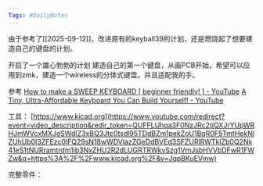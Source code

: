 ```yaml
---
Tags: #DailyNotes 
---
```


由于参考了[[2025-09-12]]，改进原有的keyball39的计划，还是燃烧起了想要建造自己的键盘的计划。

开启了一个雄心勃勃的计划
建造自己的第一个键盘，从画PCB开始，希望可以应用到zmk，建造一个wireless的分体式键盘。并且适配我的手。


参考
[How to make a SWEEP KEYBOARD \[ beginner friendly! \] - YouTube](https://www.youtube.com/watch?v=fBPu7AyDtkM)
[A Tiny, Ultra-Affordable Keyboard You Can Build Yourself! - YouTube](https://www.youtube.com/watch?v=JqpBKuEVinw)



工具：
[https://www.kicad.org](https://www.youtube.com/redirect?event=video_description&redir_token=QUFFLUhqa3F0NzJRc2tiQXJrYUpWRHJmWVcxMXJoSWdIZ3xBQ3Jtc0tsdl95TDdBZm1pekZoU1BqR0F5TmtHekNlZUhUb0I3ZFEzc0lFQ29sN18wWDVIazZGeDdBVEd3SFZURlRWTklZb0Q2Nk41eS1tNURramtrdm1ib3NxZHU2R2dLUGRTRWkySzg1VmJsbHVVbDFwR1FWZw&q=https%3A%2F%2Fwww.kicad.org%2F&v=JqpBKuEVinw)


完整零件：

